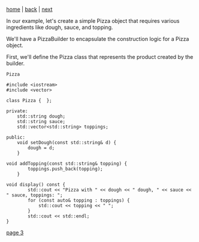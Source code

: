[home](./page01.md) | [back](./page01.md) | [next](./page03.md)

In our example, let's create a simple Pizza object that requires various ingredients like dough, sauce, and topping. 

We'll have a PizzaBuilder to encapsulate the construction logic for a Pizza object.

First, we'll define the Pizza class that represents the product created by the builder.

```
Pizza
```

```
#include <iostream>
#include <vector>
```

```
class Pizza {  };
```

```
private:
    std::string dough;
    std::string sauce;
    std::vector<std::string> toppings;
```

```
public:
    void setDough(const std::string& d) {
        dough = d;
    }
```

```
void addTopping(const std::string& topping) {
        toppings.push_back(topping);
    }
```

```
void display() const {
        std::cout << "Pizza with " << dough << " dough, " << sauce << " sauce, toppings: ";
        for (const auto& topping : toppings) {
            std::cout << topping << " ";
        }
        std::cout << std::endl;
}
```




[page 3](./page03.md)
